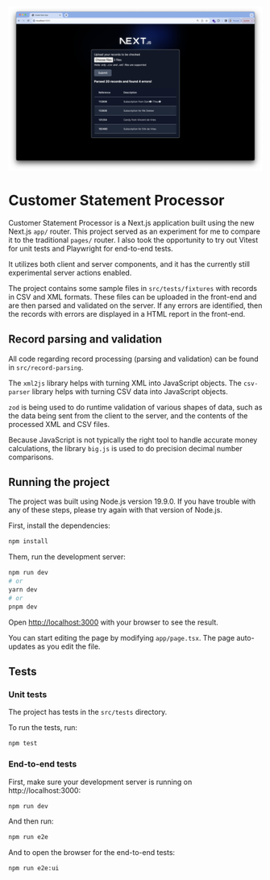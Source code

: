 ![A screenshot of the application showing some processed customer statements with 4 identified errors.](docs/images/customer-statement-processor.png)

# Customer Statement Processor

Customer Statement Processor is a Next.js application built using the new Next.js `app/` router. This project served as an experiment for me to compare it to the traditional `pages/` router. I also took the opportunity to try out Vitest for unit tests and Playwright for end-to-end tests.

It utilizes both client and server components, and it has the currently still experimental server actions enabled.

The project contains some sample files in `src/tests/fixtures` with records in CSV and XML formats. These files can be uploaded in the front-end and are then parsed and validated on the server. If any errors are identified, then the records with errors are displayed in a HTML report in the front-end.

## Record parsing and validation

All code regarding record processing (parsing and validation) can be found in `src/record-parsing`.

The `xml2js` library helps with turning XML into JavaScript objects. The `csv-parser` library helps with turning CSV data into JavaScript objects.

`zod` is being used to do runtime validation of various shapes of data, such as the data being sent from the client to the server, and the contents of the processed XML and CSV files.

Because JavaScript is not typically the right tool to handle accurate money calculations, the library `big.js` is used to do precision decimal number comparisons.

## Running the project

The project was built using Node.js version 19.9.0. If you have trouble with any of these steps, please try again with that version of Node.js.

First, install the dependencies:

```bash
npm install
```

Them, run the development server:

```bash
npm run dev
# or
yarn dev
# or
pnpm dev
```

Open [http://localhost:3000](http://localhost:3000) with your browser to see the result.

You can start editing the page by modifying `app/page.tsx`. The page auto-updates as you edit the file.

## Tests

### Unit tests

The project has tests in the `src/tests` directory.

To run the tests, run:

```bash
npm test
```

### End-to-end tests

First, make sure your development server is running on http://localhost:3000:

```bash
npm run dev
```

And then run:

```bash
npm run e2e
```

And to open the browser for the end-to-end tests:

```bash
npm run e2e:ui
```
